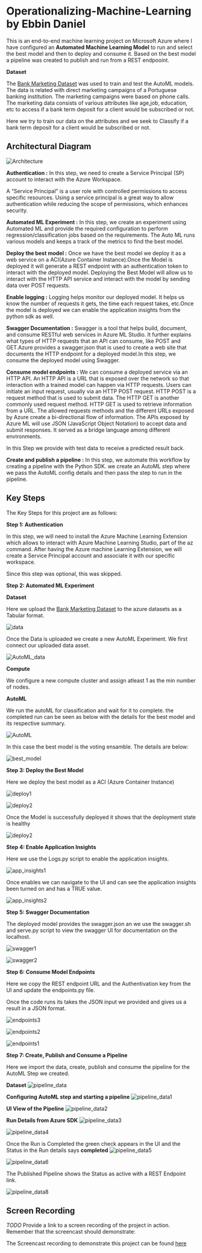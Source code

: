
# Operationalizing-Machine-Learning by Ebbin Daniel

This is an end-to-end machine learning project on Microsoft Azure where I have configured an **Automated Machine Learning Model** to run and select the best model and then to deploy and consume it. Based on the best model a pipeline was created to publish and run from a REST endpooint. 

**Dataset**

The <a href='https://archive.ics.uci.edu/ml/datasets/Bank+Marketing'>Bank Marketing Dataset</a> was used to train and test the AutoML models. The data is related with direct marketing campaigns of a Portuguese banking institution. The marketing campaigns were based on phone calls. The marketing data consists of various attributes like age,job, education, etc to access if a bank term deposit for a client would be subscribed or not. 

Here we try to train our data on the attributes and we seek to Classify if a bank term deposit for a client would be subscribed or not. 


## Architectural Diagram
![Architecture](screenshots/Architecture.jpg?raw=true "Architecture")

**Authentication :** In this step, we need to create a Service Principal (SP) account to interact with the Azure Workspace.

A “Service Principal” is a user role with controlled permissions to access specific resources. Using a service principal is a great way to allow authentication while reducing the scope of permissions, which enhances security.

**Automated ML Experiment :** In this step, we create an experiment using Automated ML and provide the required configuration to perform regression/classification jobs based on the requirements.  The Auto ML runs various models and keeps a track of the metrics to find the best model.

**Deploy the best model :**  Once we have the best model we deploy it as a web service on a ACI(Azure Container Instance).Once the Model is deployed it will generate a REST endpoint with an authentication token to interact with the deployed model. Deploying the Best Model will allow us to interact with the HTTP API service and interact with the model by sending data over POST requests.

**Enable logging :** Logging helps monitor our deployed model. It helps us know the number of requests it gets, the time each request takes, etc.Once the model is deployed we can enable the application insights from the python sdk as well. 

**Swagger Documentation :**  Swagger is a tool that helps build, document, and consume RESTful web services in Azure ML Studio. It further explains what types of HTTP requests that an API can consume, like POST and GET.Azure provides a swagger.json that is used to create a web site that documents the HTTP endpoint for a deployed model.In this step, we consume the deployed model using Swagger.

**Consume model endpoints :**  We can consume a deployed service via an HTTP API. An HTTP API is a URL that is exposed over the network so that interaction with a trained model can happen via HTTP requests.
Users can initiate an input request, usually via an HTTP POST request. HTTP POST is a request method that is used to submit data. The HTTP GET is another commonly used request method. 
HTTP GET is used to retrieve information from a URL. The allowed requests methods and the different URLs exposed by Azure create a bi-directional flow of information.
The APIs exposed by Azure ML will use JSON (JavaScript Object Notation) to accept data and submit responses. It served as a bridge language among different environments.

In this Step we provide with test data to receive a predicted result back. 

**Create and publish a pipeline :** In this step, we automate this workflow by creating a pipeline with the Python SDK. we create an AutoML step where we pass the AutoML config details and then pass the step to run in the pipeline. 


## Key Steps

The Key Steps for this project are as follows:

**Step 1: Authentication**

In this step, we will need to install the Azure Machine Learning Extension which allows to interact with Azure Machine Learning Studio, part of the az command. After having the Azure machine Learning Extension, we will create a Service Principal account and associate it with our specific workspace.

Since this step was optional, this was skipped.

**Step 2: Automated ML Experiment**

**Dataset**

Here we upload the <a href='https://archive.ics.uci.edu/ml/datasets/Bank+Marketing'>Bank Marketing Dataset</a> to the azure datasets as a Tabular format. 

![data](screenshots/Step2_Registered_Dataset.png?raw=true "data")

Once the Data is uploaded we create a new AutoML Experiment. We first connect our uploaded data asset.

![AutoML_data](screenshots/Step2_Registered_Dataset2.png?raw=true "AutoML_data")

**Compute**

We configure a new compute cluster and assign atleast 1 as the min number of nodes.

**AutoML**

We run the autoML for classification and wait for it to complete. the completed run can be seen as below with the details for the best model and its respective summary.  

![AutoML](screenshots/Step2_AutoML_completed.png?raw=true "AutoML")

In this case the best model is the voting ensamble. The details are below:

![best_model](screenshots/Step2_Best_model.png?raw=true "best_model")



**Step 3: Deploy the Best Model**

Here we deploy the best model as a ACI (Azure Container Instance)

![deploy1](screenshots/Step3_autoML_deploy1.png?raw=true "deploy1")

![deploy2](screenshots/Step3_autoML_deploy2.png?raw=true "deploy2")

Once the Model is successfully deployed it shows that the deployment state is healthy

![deploy2](screenshots/Step3_autoML_deployed.png?raw=true "deploy2")


**Step 4: Enable Application Insights**

Here we use the Logs.py script to enable the application insights.

![app_insights1](screenshots/Step4_Enable_Insights.png?raw=true "app_insights1")

Once enables we can navigate to the UI and can see the application insights been turned on and has a TRUE value. 

![app_insights2](screenshots/Step4_Enable_Insights_UI.png?raw=true "app_insights2")


**Step 5: Swagger Documentation**

The deployed model provides the swagger.json an we use the swagger.sh and serve.py script to view the swagger UI for documentation on the localhost. 

![swagger1](screenshots/Step5_swagger1.png?raw=true "swagger1")

![swagger2](screenshots/Step5_swagger2_POST.png?raw=true "swagger2")

**Step 6: Consume Model Endpoints**

Here we copy the REST endpoint URL and the Authentivation key from the UI and update the endpoints.py file.

Once the code runs its takes the JSON input we provided and gives us a result in a JSON format. 

![endpoints3](screenshots/Step6_Endpoints3.png?raw=true "endpoints3")

![endpoints2](screenshots/Step6_Endpoints2.png?raw=true "endpoints2")

![endpoints1](screenshots/Step6_Endpoints.png?raw=true "endpoints1")

**Step 7: Create, Publish and Consume a Pipeline**

Here we import the data, create, publish and consume the pipeline for the AutoML Step we created. 

**Dataset**
![pipeline_data](screenshots/Step7_Dataset.png?raw=true "pipeline_data")

**Configuring AutoML step and starting a pipeline**
![pipeline_data1](screenshots/Step7_pipeline1.png?raw=true "pipeline_data1")

**UI View of the Pipeline**
![pipeline_data2](screenshots/Step7_pipeline2.png?raw=true "pipeline_data2")

**Run Details from Azure SDK**
![pipeline_data3](screenshots/Step7_pipeline3.png?raw=true "pipeline_data3")

![pipeline_data4](screenshots/Step7_pipeline4.png?raw=true "pipeline_data4")

Once the Run is Completed the green check appears in the UI and the Status in the Run details says **completed**
![pipeline_data5](screenshots/Step7_pipeline5.png?raw=true "pipeline_data5")

![pipeline_data6](screenshots/Step7_pipeline6.png?raw=true "pipeline_data6")


The Published Pipeline shows the Status as active with a REST Endpoint link.

![pipeline_data8](screenshots/Step7_pipeline_Overview.png?raw=true "pipeline_data8")



## Screen Recording
*TODO* Provide a link to a screen recording of the project in action. Remember that the screencast should demonstrate:

The Screencast recording to demonstrate this project can be found <a href='https://archive.ics.uci.edu/ml/datasets/Bank+Marketing'>here</a>


